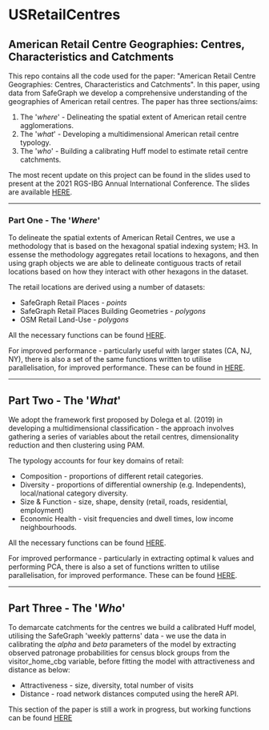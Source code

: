 # USRetailCentres

## American Retail Centre Geographies: Centres, Characteristics and Catchments 

This repo contains all the code used for the paper: "American Retail Centre Geographies: Centres, Characteristics and Catchments". In this paper, using data from SafeGraph we develop a comprehensive understanding of the geographies of American retail centres. The paper has three sections/aims:

1. The '*where*' - Delineating the spatial extent of American retail centre agglomerations.
2. The '*what*' - Developing a multidimensional American retail centre typology.
3. The '*who*' - Building a calibrating Huff model to estimate retail centre catchments. 

The most recent update on this project can be found in the slides used to present at the 2021 RGS-IBG Annual International Conference. The slides are available [HERE](https://github.com/patrickballantyne/USRetailCentres/blob/main/AAG_2021_Slides.pptx). 

---

### Part One - The '*Where*'

To delineate the spatial extents of American Retail Centres, we use a methodology that is based on the hexagonal spatial indexing system; H3. In essense the methodology aggregates retail locations to hexagons, and then using graph objects we are able to delineate contiguous tracts of retail locations based on how they interact with other hexagons in the dataset.

The retail locations are derived using a number of datasets:

- SafeGraph Retail Places - *points*
- SafeGraph Retail Places Building Geometries - *polygons*
- OSM Retail Land-Use - *polygons*

All the necessary functions can be found [HERE](https://github.com/patrickballantyne/USRetailCentres/blob/main/Source%20Code/Helper%20Functions%20-%20Delineation.R).

For improved performance - particularly useful with larger states (CA, NJ, NY), there is also a set of the same functions written to utilise parallelisation, for improved performance. These can be found in [HERE](https://github.com/patrickballantyne/USRetailCentres/blob/main/Source%20Code/Helper%20Functions%20-%20Delineation%20(Parallel).R).


---

## Part Two - The '*What*'

We adopt the framework first proposed by Dolega et al. (2019) in developing a multidimensional classification - the approach involves gathering a series of variables about the retail centres, dimensionality reduction and then clustering using PAM.

The typology accounts for four key domains of retail:

- Composition - proportions of different retail categories.
- Diversity - proportions of differential ownership (e.g. Independents), local/national category diversity.
- Size & Function - size, shape, density (retail, roads, residential, employment)
- Economic Health -  visit frequencies and dwell times, low income neighbourhoods.

All the necessary functions can be found [HERE](https://github.com/patrickballantyne/USRetailCentres/blob/main/Source%20Code/Helper%20Functions%20-%20Typology.R).

For improved performance - particularly in extracting optimal k values and performing PCA, there is also a set of functions written to utilise parallelisation, for improved performance. These can be found [HERE](https://github.com/patrickballantyne/USRetailCentres/blob/main/Source%20Code/Helper%20Functions%20-%20Typology%20(Parallel).R). 

---

## Part Three - The '*Who*'

To demarcate catchments for the centres we build a calibrated Huff model, utilising the SafeGraph 'weekly patterns' data - we use the data in calibrating the *alpha* and *beta* parameters of the model by extracting observed patronage probabilities for census block groups from the visitor_home_cbg variable, before fitting the model with attractiveness and distance as below:

- Attractiveness - size, diversity, total number of visits
- Distance - road network distances computed using the hereR API.

This section of the paper is still a work in progress, but working functions can be found [HERE](https://github.com/patrickballantyne/USRetailCentres/blob/main/Source%20Code/Helper%20Functions%20-%20Catchments.R)

